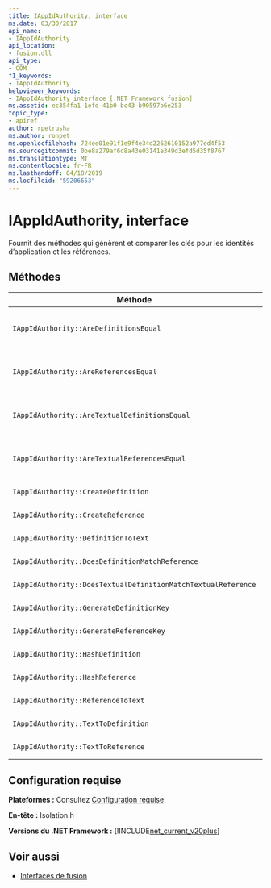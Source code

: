 ```yaml
---
title: IAppIdAuthority, interface
ms.date: 03/30/2017
api_name:
- IAppIdAuthority
api_location:
- fusion.dll
api_type:
- COM
f1_keywords:
- IAppIdAuthority
helpviewer_keywords:
- IAppIdAuthority interface [.NET Framework fusion]
ms.assetid: ec354fa1-1efd-41b0-bc43-b90597b6e253
topic_type:
- apiref
author: rpetrusha
ms.author: ronpet
ms.openlocfilehash: 724ee01e91f1e9f4e34d2262610152a977ed4f53
ms.sourcegitcommit: 0be8a279af6d8a43e03141e349d3efd5d35f8767
ms.translationtype: MT
ms.contentlocale: fr-FR
ms.lasthandoff: 04/18/2019
ms.locfileid: "59206653"
---
```

# <a name="iappidauthority-interface"></a>IAppIdAuthority, interface
Fournit des méthodes qui génèrent et comparer les clés pour les identités d’application et les références.  
  
## <a name="methods"></a>Méthodes  
  
|Méthode|Description|  
|------------|-----------------|  
|`IAppIdAuthority::AreDefinitionsEqual`|Obtient une valeur qui indique si les deux spécifié [IDefinitionAppId](../../../../docs/framework/unmanaged-api/fusion/idefinitionappid-interface.md) instances sont égales. Vous pouvez passer la valeur d’indicateur IAPPIDAUTHORITY_ARE_DEFINITIONS_EQUAL_FLAG_IGNORE_VERSION pour ignorer leurs informations de version respective.|  
|`IAppIdAuthority::AreReferencesEqual`|Obtient une valeur qui indique si les deux spécifié [IReferenceAppId](../../../../docs/framework/unmanaged-api/fusion/ireferenceappid-interface.md) instances sont égales. Vous pouvez passer la valeur d’indicateur IAPPIDAUTHORITY_ARE_REFERENCES_EQUAL_FLAG_IGNORE_VERSION pour ignorer leurs informations de version respective.|  
|`IAppIdAuthority::AreTextualDefinitionsEqual`|Obtient une valeur qui indique si les deux définitions de chaîne spécifié sont égale. Vous pouvez passer la valeur d’indicateur IAPPIDAUTHORITY_ARE_DEFINITIONS_EQUAL_FLAG_IGNORE_VERSION pour ignorer leurs informations de version respective.|  
|`IAppIdAuthority::AreTextualReferencesEqual`|Obtient une valeur qui indique si les deux références de chaîne spécifié sont égaux. Vous pouvez passer la valeur d’indicateur IAPPIDAUTHORITY_ARE_REFERENCES_EQUAL_FLAG_IGNORE_VERSION pour ignorer leurs informations de version respective.|  
|`IAppIdAuthority::CreateDefinition`|Obtient un pointeur d’interface généré récemment `IDefinitionAppId` instance qui représente l’assembly dans la portée actuelle.|  
|`IAppIdAuthority::CreateReference`|Obtient un pointeur d’interface nouvellement créé `IReferenceAppId` qui représente l’assembly dans la portée actuelle.|  
|`IAppIdAuthority::DefinitionToText`|Obtient une version de chaîne de l’objet `IDefinitionAppId`, en utilisant les valeurs d’indicateur spécifié.|  
|`IAppIdAuthority::DoesDefinitionMatchReference`|Obtient une valeur qui indique si le texte spécifié `IDefinitionAppId` et `IReferenceAppId` représentent le même assembly.|  
|`IAppIdAuthority::DoesTextualDefinitionMatchTextualReference`|Obtient une valeur qui indique si la chaîne de définition spécifié et la chaîne de référence représentent le même assembly.|  
|`IAppIdAuthority::GenerateDefinitionKey`|Obtient une clé de chaîne qui représente le texte spécifié `IDefinitionAppId` instance.|  
|`IAppIdAuthority::GenerateReferenceKey`|Obtient une clé de chaîne qui représente le texte spécifié `IReferenceAppId` instance.|  
|`IAppIdAuthority::HashDefinition`|Obtient une clé de hachage pour le texte spécifié `IDefinitionAppId` instance.|  
|`IAppIdAuthority::HashReference`|Obtient une clé de hachage pour le texte spécifié `IReferenceAppId` instance.|  
|`IAppIdAuthority::ReferenceToText`|Obtient une version de chaîne de l’objet `IReferenceAppId`, en utilisant les valeurs d’indicateur spécifié.|  
|`IAppIdAuthority::TextToDefinition`|Obtient un pointeur d’interface vers un `IDefinitionAppId` instance qui représente l’assembly référencé par la clé de chaîne spécifiée.|  
|`IAppIdAuthority::TextToReference`|Obtient un pointeur d’interface vers un `IReferenceAppId` instance qui représente l’assembly référencé par la clé de chaîne spécifiée.|  
  
## <a name="requirements"></a>Configuration requise  
 **Plateformes :** Consultez [Configuration requise](../../../../docs/framework/get-started/system-requirements.md).  
  
 **En-tête :** Isolation.h  
  
 **Versions du .NET Framework :** [!INCLUDE[net_current_v20plus](../../../../includes/net-current-v20plus-md.md)]  
  
## <a name="see-also"></a>Voir aussi

- [Interfaces de fusion](../../../../docs/framework/unmanaged-api/fusion/fusion-interfaces.md)

